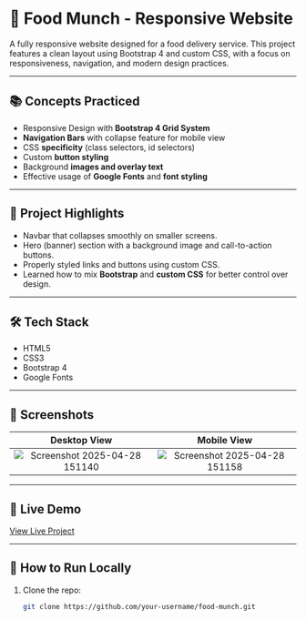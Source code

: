 # 🍔 Food Munch - Responsive Website

A fully responsive website designed for a food delivery service. This project features a clean layout using Bootstrap 4 and custom CSS, with a focus on responsiveness, navigation, and modern design practices.

---

## 📚 Concepts Practiced

- Responsive Design with **Bootstrap 4 Grid System**
- **Navigation Bars** with collapse feature for mobile view
- CSS **specificity** (class selectors, id selectors)
- Custom **button styling**
- Background **images and overlay text**
- Effective usage of **Google Fonts** and **font styling**

---

## 🧠 Project Highlights

- Navbar that collapses smoothly on smaller screens.
- Hero (banner) section with a background image and call-to-action buttons.
- Properly styled links and buttons using custom CSS.
- Learned how to mix **Bootstrap** and **custom CSS** for better control over design.

---

## 🛠️ Tech Stack

- HTML5  
- CSS3  
- Bootstrap 4  
- Google Fonts

---

## 📸 Screenshots

| Desktop View | Mobile View |
| :---: | :---: |
|![Screenshot 2025-04-28 151140](https://github.com/user-attachments/assets/5b1e0c07-f08f-48b3-b948-591dd598815e) | ![Screenshot 2025-04-28 151158](https://github.com/user-attachments/assets/69f45101-e693-40f2-9ae5-a01878ba8037) | 


---

## 🔗 Live Demo

[View Live Project](#) <!-- Replace with your GitHub Pages or live URL -->

---

## 🚀 How to Run Locally

1. Clone the repo:
   ```bash
   git clone https://github.com/your-username/food-munch.git
